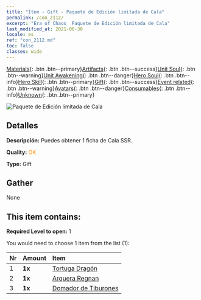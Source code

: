 ```yaml
---
title: "Item - Gift - Paquete de Edición limitada de Cala"
permalink: /con_2112/
excerpt: "Era of Chaos  Paquete de Edición limitada de Cala"
last_modified_at: 2021-06-30
locale: es
ref: "con_2112.md"
toc: false
classes: wide
---
```

 [Materials](/ItemsES/){: .btn .btn--primary}[Artifacts](/ItemsES/Artifacts/){: .btn .btn--success}[Unit Soul](/ItemsES/UnitSoul/){: .btn .btn--warning}[Unit Awakening](/ItemsES/UnitAwakening/){: .btn .btn--danger}[Hero Soul](/ItemsES/HeroSoul/){: .btn .btn--info}[Hero Skill](/ItemsES/HeroSkill/){: .btn .btn--primary}[Gift](/ItemsES/Gift/){: .btn .btn--success}[Event related](/ItemsES/Events/){: .btn .btn--warning}[Avatars](/ItemsES/Avatars/){: .btn .btn--danger}[Consumables](/ItemsES/Consumables/){: .btn .btn--info}[Unknown](/ItemsES/Unknown/){: .btn .btn--primary}

 ![Paquete de Edición limitada de Cala](/images/t/i_994010.png)

## Detalles
 **Descripción:** Puedes obtener 1 ficha de Cala SSR.

 **Quality:** <span style="color: #FF8C00">OK</span>

 **Type:** Gift

## Gather

  None

## This item contains:

 **Required Level to open:** 1

 You would need to choose 1 item from the list (1):

  | Nr | Amount |     Item    |
  |:---|:-------|:------------|
  | 1 |  **1x** | [Tortuga Dragón](/ItemsES/unt_278/) |  | 
  | 2 |  **1x** | [Arquera Regnan](/ItemsES/unt_274/) |  | 
  | 3 |  **1x** | [Domador de Tiburones](/ItemsES/unt_281/) |  | 
